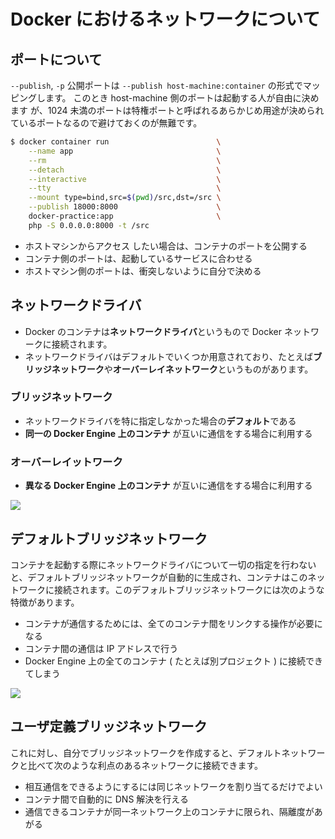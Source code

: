# Docker におけるネットワークについて

## ポートについて

`--publish`, `-p`
公開ポートは `--publish host-machine:container` の形式でマッピングします。
このとき host-machine 側のポートは起動する人が自由に決めます が、1024 未満のポートは特権ポートと呼ばれるあらかじめ用途が決められているポートなるので避けておくのが無難です。

```sh
$ docker container run                        \
    --name app                                \
    --rm                                      \
    --detach                                  \
    --interactive                             \
    --tty                                     \
    --mount type=bind,src=$(pwd)/src,dst=/src \
    --publish 18000:8000                      \
    docker-practice:app                       \
    php -S 0.0.0.0:8000 -t /src
```

- ホストマシンからアクセス したい場合は、コンテナのポートを公開する
- コンテナ側のポートは、起動しているサービスに合わせる
- ホストマシン側のポートは、衝突しないように自分で決める

## ネットワークドライバ

- Docker のコンテナは**ネットワークドライバ**というもので Docker ネットワークに接続されます。
- ネットワークドライバはデフォルトでいくつか用意されており、たとえば**ブリッジネットワーク**や**オーバーレイネットワーク**というものがあります。

### ブリッジネットワーク

- ネットワークドライバを特に指定しなかった場合の**デフォルト**である
- **同一の Docker Engine 上のコンテナ** が互いに通信をする場合に利用する

### オーバーレイットワーク

- **異なる Docker Engine 上のコンテナ** が互いに通信をする場合に利用する

![](https://res.cloudinary.com/zenn/image/fetch/s--krSxoat5--/c_limit%2Cf_auto%2Cfl_progressive%2Cq_auto%2Cw_1200/https://storage.googleapis.com/zenn-user-upload/deployed-images/13ca7d98474dad769c53b5ff.jpeg%3Fsha%3Ddc5db27cb68f28636f7a0634baa595bd6acb4566)

## デフォルトブリッジネットワーク

コンテナを起動する際にネットワークドライバについて一切の指定を行わないと、デフォルトブリッジネットワークが自動的に生成され、コンテナはこのネットワークに接続されます。このデフォルトブリッジネットワークには次のような特徴があります。

- コンテナが通信するためには、全てのコンテナ間をリンクする操作が必要になる
- コンテナ間の通信は IP アドレスで行う
- Docker Engine 上の全てのコンテナ ( たとえば別プロジェクト ) に接続できてしまう

![](https://res.cloudinary.com/zenn/image/fetch/s--nlJx_Fgl--/c_limit%2Cf_auto%2Cfl_progressive%2Cq_auto%2Cw_1200/https://storage.googleapis.com/zenn-user-upload/deployed-images/35913ea864711aa63fb02130.jpeg%3Fsha%3D5b35cf21e5702b324681ef60077b9653739f54dc)

## ユーザ定義ブリッジネットワーク

これに対し、自分でブリッジネットワークを作成すると、デフォルトネットワークと比べて次のような利点のあるネットワークに接続できます。

- 相互通信をできるようにするには同じネットワークを割り当てるだけでよい
- コンテナ間で自動的に DNS 解決を行える
- 通信できるコンテナが同一ネットワーク上のコンテナに限られ、隔離度があがる

